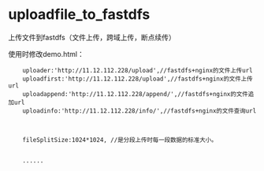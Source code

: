 # uploadfile_to_fastdfs
上传文件到fastdfs（文件上传，跨域上传，断点续传）


使用时修改demo.html：


		uploader:'http://11.12.112.228/upload',//fastdfs+nginx的文件上传url
		uploadfirst:'http://11.12.112.228/upload',//fastdfs+nginx的文件上传url
		uploadappend:'http://11.12.112.228/append/',//fastdfs+nginx的文件追加url
		uploadinfo:'http://11.12.112.228/info/',//fastdfs+nginx的文件查询url
		
		
		
		fileSplitSize:1024*1024, //是分段上传时每一段数据的标准大小。
		
		
		......
		
		
   		
